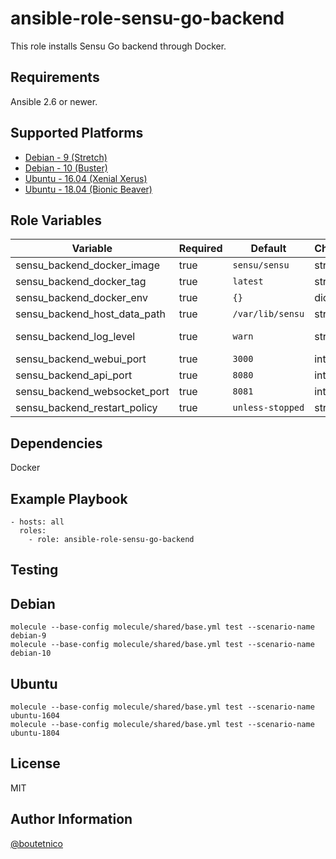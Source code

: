 ansible-role-sensu-go-backend
=============================

This role installs Sensu Go backend through Docker.

Requirements
------------

Ansible 2.6 or newer.

Supported Platforms
-------------------

- [Debian - 9 (Stretch)](https://wiki.debian.org/DebianStretch)
- [Debian - 10 (Buster)](https://wiki.debian.org/DebianBuster)
- [Ubuntu - 16.04 (Xenial Xerus)](http://releases.ubuntu.com/16.04/)
- [Ubuntu - 18.04 (Bionic Beaver)](http://releases.ubuntu.com/18.04/)

Role Variables
--------------

| Variable                        | Required | Default                         | Choices   | Comments                                         |
|---------------------------------|----------|---------------------------------|-----------|--------------------------------------------------|
| sensu_backend_docker_image      | true     | `sensu/sensu`                   | string    |                                                  |
| sensu_backend_docker_tag        | true     | `latest`                        | string    | https://hub.docker.com/r/sensu/sensu/tags        |
| sensu_backend_docker_env        | true     | `{}`                            | dict      |                                                  |
| sensu_backend_host_data_path    | true     | `/var/lib/sensu`                | string    | Path to files on host for persistence.           |
| sensu_backend_log_level         | true     | `warn`                          | string    | Values: panic, fatal, error, warn, info, debug.  |
| sensu_backend_webui_port        | true     | `3000`                          | int       | Sensu web UI.                                    |
| sensu_backend_api_port          | true     | `8080`                          | int       | Sensu API used by sensuctl, plugins.             |
| sensu_backend_websocket_port    | true     | `8081`                          | int       | WebSocket API used by Sensu agents.              |
| sensu_backend_restart_policy    | true     | `unless-stopped`                | string    |                                                  |

Dependencies
------------

Docker

Example Playbook
----------------

    - hosts: all
      roles:
        - role: ansible-role-sensu-go-backend

Testing
-------

## Debian

    molecule --base-config molecule/shared/base.yml test --scenario-name debian-9
    molecule --base-config molecule/shared/base.yml test --scenario-name debian-10

## Ubuntu

    molecule --base-config molecule/shared/base.yml test --scenario-name ubuntu-1604
    molecule --base-config molecule/shared/base.yml test --scenario-name ubuntu-1804

License
-------

MIT

Author Information
------------------

[@boutetnico](https://github.com/boutetnico)
